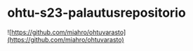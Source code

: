 # ohtu-s23-palautusrepositorio
![https://github.com/miahro/ohtuvarasto](https://github.com/miahro/ohtuvarasto)
